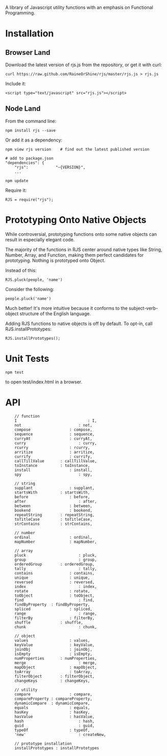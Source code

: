 A library of Javascript utility functions with an emphasis on Functional Programming.

# Installation

## Browser Land

Download the latest version of rjs.js from the repository, or get it with curl:

	curl https://raw.github.com/RaineOrShine/rjs/master/rjs.js > rjs.js	

Include it:

	<script type="text/javascript" src="rjs.js"></script>

## Node Land

From the command line:

	npm install rjs --save

Or add it as a dependency:

	npm view rjs version	# find out the latest published version

	# add to package.json
	"dependencies": {
	    "rjs":            "~{VERSION}",
	    ...

	npm update

Require it:

	RJS = require("rjs");

# Prototyping Onto Native Objects
While controversial, prototyping functions onto some native objects can result in especially elegant code.

The majority of the functions in RJS center around native types like String, Number, Array, and Function, making them perfect candidates for prototyping. Nothing is prototyped onto Object.

Instead of this:

	RJS.pluck(people, 'name')

Consider the following: 

	people.pluck('name')

Much better! It's more intuitive because it conforms to the subject-verb-object structure of the English language.

Adding RJS functions to native objects is off by default. To opt-in, call RJS.installPrototypes:

	RJS.installPrototypes();

# Unit Tests

	npm test

to open test/index.html in a browser.

# API

		// function
		I								: I,
		not 						: not,
		compose					: compose,
		sequence				: sequence,
		curryAt					: curryAt,
		curry						: curry,
		rcurry					: rcurry,
		arritize				: arritize,
		currify					: currify,
		callTillValue	 	: callTillValue,
		toInstance			: toInstance,
		install				 	: install,
		spy 						: spy,

		// string
		supplant				: supplant,
		startsWith			: startsWith,
		before					: before,
		after						: after,
		between					: between,
		bookend					: bookend,
		repeatString		: repeatString,
		toTitleCase		 	: toTitleCase,
		strContains			: strContains,

		// number
		ordinal				 	: ordinal,
		mapNumber			 	: mapNumber,

		// array
		pluck						: pluck,
		group						: group,
		orderedGroup		: orderedGroup,
		tally						: tally,
		contains				: contains,
		unique					: unique,
		reversed				: reversed,
		index						: index,
		rotate					: rotate,
		toObject				: toObject,
		find						: find,
		findByProperty	: findByProperty,
		spliced					: spliced,
		range						: range,
		filterBy				: filterBy,
		shuffle				: shuffle,
		chunk						: chunk,

		// object
		values					: values,
		keyValue				: keyValue,
		joinObj					: joinObj,
		isEmpty					: isEmpty,
		numProperties	 	: numProperties,
		merge					 	: merge,
		mapObject			 	: mapObject,
		toArray				 	: toArray,
		filterObject		: filterObject,
		changeKeys			: changeKeys,

		// utility
		compare					: compare,
		compareProperty	: compareProperty,
		dynamicCompare	: dynamicCompare,
		equals					: equals,
		hasKey					: hasKey,
		hasValue				: hasValue,
		hash						: hash,
		guid						: guid,
		typeOf					: typeOf,
		'new'						: createNew,

		// prototype installation
		installPrototypes : installPrototypes

